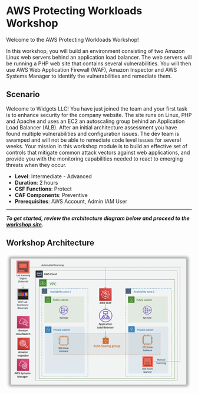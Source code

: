 # AWS Protecting Workloads Workshop

Welcome to the AWS Protecting Workloads Workshop!

In this workshop, you will build an environment consisting of two Amazon Linux web servers behind an application load balancer. The web servers will be running a PHP web site that contains several vulnerabilities. You will then use AWS Web Application Firewall (WAF), Amazon Inspector and AWS Systems Manager to identify the vulnerabilities and remediate them.

## Scenario

Welcome to Widgets LLC! You have just joined the team and your first task is to enhance security for the company website. The site runs on Linux, PHP and Apache and uses an EC2 an autoscaling group behind an Application Load Balancer (ALB). After an initial architecture assessment you have found multiple vulnerabilities and configuration issues. The dev team is swamped and will not be able to remediate code level issues for several weeks. Your mission in this workshop module is to build an effective set of controls that mitigate common attack vectors against web applications, and provide you with the monitoring capabilities needed to react to emerging threats when they occur.


* **Level**: Intermediate - Advanced
* **Duration**: 2 hours
* **CSF Functions**: Protect
* **CAF Components**: Preventive
* **Prerequisites**: AWS Account, Admin IAM User

---

***To get started, review the architecture diagram below and proceed to the [workshop site](http://protecting-workloads.awssecworkshops.com/).***

## Workshop Architecture

![Workshop Architecture](./docs/images/pww-diagram.png)

